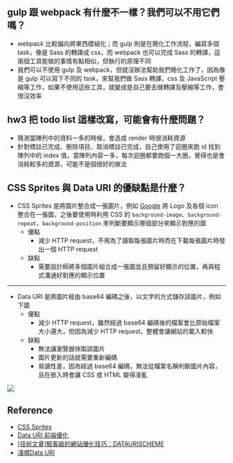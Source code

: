 ## gulp 跟 webpack 有什麼不一樣？我們可以不用它們嗎？
- webpack 比較偏向將東西模組化；而 gulp 則是在簡化工作流程，編寫多個 task，像是 Sass 的轉譯成 css，而 webpack 也可以完成 Sass 的轉譯，這兩個工具能做的事情有點相似，但執行的原理不同
- 我們可以不使用 gulp 及 webpack，但就沒辦法幫助我們簡化工作了，因為像是 gulp 可以寫下不同的 task，來幫我們做 Sass 轉譯、css 及 JavaScript 壓縮等工作，如果不使用這些工具，就變成是自己要去做轉譯及壓縮等工作，會很沒效率

## hw3 把 todo list 這樣改寫，可能會有什麼問題？
- 猜測當陣列中的資料一多的時候，會造成 render 時很消耗資源
- 針對標註已完成、刪除項目、取消標註已完成，自己使用了迴圈來跑 id 找到陣列中的 index 值，當陣列內容一多，每次迴圈都要跑個一大圈，覺得也是會消耗較多的資源，可能不是個很好的做法

## CSS Sprites 與 Data URI 的優缺點是什麼？
- CSS Sprites 是將圖片整合成一張圖片，例如 [Google](https://ssl.gstatic.com/gb/images/i1_1967ca6a.png) 將 Logo 及各個 icon 整合在一張圖，之後要使用時利用 CSS 的 ```background-image```、```background-repeat```、```background-position``` 來判斷要顯示哪個部分來顯示對應的圖
    - 優點
        - 減少 HTTP request，不用為了讀取每張圖片時而在下載每張圖片時發出一個 HTTP request
    - 缺點
        - 需要設計師將多個圖片組合成一張圖並且預留好顯示的位置，再與程式溝通好對應的顯示位置

------------------------------------------------

- Data URI 是將圖片經由 base64 編碼之後，以文字的方式儲存該圖片，例如下圖
    - 優點
        - 減少 HTTP request，雖然經過 base64 編碼後的檔案會比原始檔案大小還大，但因為減少 HTTP request，整體會讓網站的載入較快
    - 缺點
        - 無法讓瀏覽器快取該圖片
        - 圖片更新的話就需要重新編碼
        - 易讀性差，因為經過 base64 編碼，無法從檔案名稱判斷圖片內容，且在嵌入時會讓 CSS 或 HTML 變得凌亂

![](https://i.imgur.com/dFjUrB9.png)

## Reference
- [CSS Sprites](https://www.wibibi.com/info.php?tid=373)
- [Data URI 前端優化](https://medium.com/cubemail88/data-uri-%E5%89%8D%E7%AB%AF%E5%84%AA%E5%8C%96-d83f833e376d)
- [[技術文章]駭客級的網站優化技巧：DATAURISCHEME](https://www.awoo.com.tw/blog/dataurischeme/)
- [淺嚐Data URI](https://blog.darkthread.net/blog/data-uri)